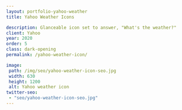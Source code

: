 ```yaml
---
layout: portfolio-yahoo-weather
title: Yahoo Weather Icons

description: Glanceable icon set to answer, "What's the weather?"
client: Yahoo
year: 2020
order: 5
class: dark-opening
permalink: /yahoo-weather-icon/

image:
 path: /img/seo/yahoo-weather-icon-seo.jpg
 width: 630
 height: 1200
 alt: Yahoo weather icon
twitter-seo: 
 - "seo/yahoo-weather-icon-seo.jpg"
---
```

